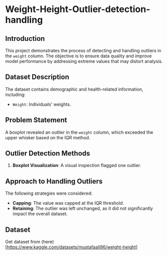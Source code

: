 # Weight-Height-Outlier-detection-handling

## Introduction
This project demonstrates the process of detecting and handling outliers in the `weight` column. The objective is to ensure data quality and improve model performance by addressing extreme values that may distort analysis.

## Dataset Description
The dataset contains demographic and health-related information, including:
- `Weight`: Individuals' weights.

## Problem Statement
A boxplot revealed an outlier in the `weight` column, which exceeded the upper whisker based on the IQR method.

## Outlier Detection Methods
1. **Boxplot Visualization**: A visual inspection flagged one outlier.

## Approach to Handling Outliers
The following strategies were considered:
- **Capping**: The value was capped at the IQR threshold.
- **Retaining**: The outlier was left unchanged, as it did not significantly impact the overall dataset.

## Dataset
Get dataset from (here)[https://www.kaggle.com/datasets/mustafaali96/weight-height]
